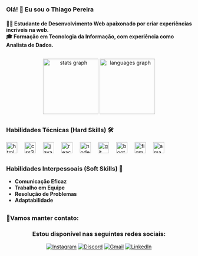 ### Olá! 👋 Eu sou o Thiago Pereira

<div class="bio">
  <h4>👨‍💻 Estudante de Desenvolvimento Web apaixonado por criar experiências incríveis na web. <br>
  🎓 Formação em Tecnologia da Informação, com experiência como Analista de Dados.</h4>
</div>

##

###


<div align="center">
  <img src="https://github-readme-stats.vercel.app/api?username=pereirathiagos&hide_title=false&hide_rank=false&show_icons=true&include_all_commits=true&count_private=true&disable_animations=false&theme=catppuccin_latte" height="150" alt="stats graph"  />
  <img src="https://github-readme-stats.vercel.app/api/top-langs?username=pereirathiagos&locale=en&hide_title=false&layout=compact&card_width=320&langs_count=5&theme=catppuccin_latte" height="150" alt="languages graph"  />
</div>

##


### Habilidades Técnicas (Hard Skills) 🛠️


<div>
   <!-- Tecnologias HTML/CSS -->
   <img src="https://cdn.jsdelivr.net/gh/devicons/devicon/icons/html5/html5-original.svg" height="30" alt="html5 logo" />
   <img width="12" />
   <img src="https://cdn.jsdelivr.net/gh/devicons/devicon/icons/css3/css3-original.svg" height="30" alt="css3 logo" />
   <img width="12" />
   
   <!-- Tecnologias JavaScript -->
   <img src="https://cdn.jsdelivr.net/gh/devicons/devicon/icons/javascript/javascript-original.svg" height="30" alt="javascript logo" />
   <img width="12" />
   <img src="https://cdn.jsdelivr.net/gh/devicons/devicon/icons/react/react-original.svg" height="30" alt="react logo" />
   <img width="12" />
   
   <!-- Tecnologias Server-side -->
   <img src="https://cdn.jsdelivr.net/gh/devicons/devicon/icons/nodejs/nodejs-plain.svg" height="30" alt="nodejs logo" />
   <img width="12" />
   
   <!-- Outras Tecnologias -->
   <img src="https://cdn.jsdelivr.net/gh/devicons/devicon/icons/git/git-original.svg" height="30" alt="git logo" />
   <img width="12" />
   <img src="https://cdn.jsdelivr.net/gh/devicons/devicon/icons/bootstrap/bootstrap-original.svg" height="30" alt="bootstrap logo" />
   <img width="12" />
   <img src="https://cdn.jsdelivr.net/gh/devicons/devicon/icons/figma/figma-original.svg" height="30" alt="figma logo" />
   <img width="12" />
   <img src="https://skillicons.dev/icons?i=aws" height="30" alt="amazonwebservices logo" />
</div>



##

### Habilidades Interpessoais (Soft Skills) 🤝

- **Comunicação Eficaz**
- **Trabalho em Equipe**
- **Resolução de Problemas**
- **Adaptabilidade**

##

### 🌟Vamos manter contato:
<div align="center">
 <h3>Estou disponível nas seguintes redes sociais:</h3>
</div>

<div align="center">
  <a href="https://www.instagram.com/trspereira/"> <img src="https://img.shields.io/badge/Instagram-%23E4405F.svg?style=for-the-badge&logo=instagram&logoColor=white" alt="Instagram"></a>
  <a href="https://discord.com/channels/@thiagopereira8983"> <img src="https://img.shields.io/badge/Discord-%237289DA.svg?style=for-the-badge&logo=discord&logoColor=white" alt="Discord"></a>
  <a href="mailto:trsppereiraa@gmail.com"><img src="https://img.shields.io/badge/Gmail-%23D14836.svg?style=for-the-badge&logo=gmail&logoColor=white" alt="Gmail"></a>
  <a href="https://www.linkedin.com/in/trspereira"><img src="https://img.shields.io/badge/LinkedIn-%230077B5.svg?style=for-the-badge&logo=linkedin&logoColor=white" alt="LinkedIn"></a>
</div>


